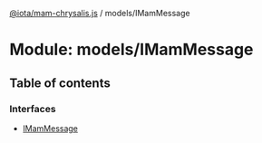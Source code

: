 [@iota/mam-chrysalis.js](../README.md) / models/IMamMessage

# Module: models/IMamMessage

## Table of contents

### Interfaces

- [IMamMessage](../interfaces/models_imammessage.imammessage.md)
